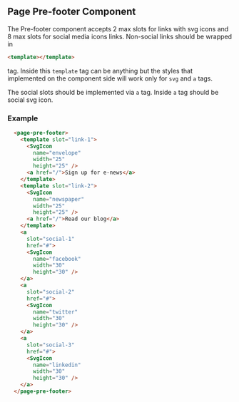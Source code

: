 ## Page Pre-footer Component

The Pre-footer component accepts 2 max slots for links with svg icons and 8 max slots for social media icons links.
Non-social links should be wrapped in 
```html
<template></template>
``` 
tag. Inside this `template` tag can be anything but the styles that implemented on the component side will work only for `svg` and `a` tags.

The social slots should be implemented via `a` tag. Inside `a` tag should be social svg icon.


### Example
```html
  <page-pre-footer>
    <template slot="link-1">
      <SvgIcon
        name="envelope"
        width="25"
        height="25" />
      <a href="/">Sign up for e-news</a>
    </template>
    <template slot="link-2">
      <SvgIcon
        name="newspaper"
        width="25"
        height="25" />
      <a href="/">Read our blog</a>
    </template>
    <a
      slot="social-1"
      href="#">
      <SvgIcon
        name="facebook"
        width="30"
        height="30" />
    </a>
    <a
      slot="social-2"
      href="#">
      <SvgIcon
        name="twitter"
        width="30"
        height="30" />
    </a>
    <a
      slot="social-3"
      href="#">
      <SvgIcon
        name="linkedin"
        width="30"
        height="30" />
    </a>
  </page-pre-footer>
``` 
